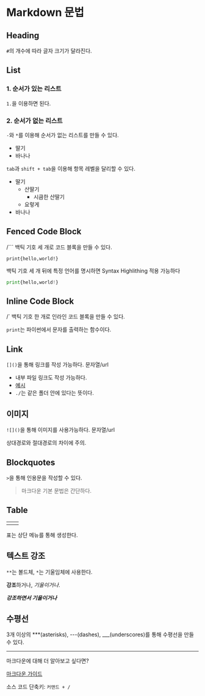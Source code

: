 # Markdown 문법

## Heading

`#`의 개수에 따라 글자 크기가 달라진다.

## List

### 1. 순서가 있는 리스트

`1.`을 이용하면 된다.

### 2. 순서가 없는 리스트

`-`와 `*`를 이용해 순서가 없는 리스트를 만들 수 있다.

- 딸기
- 바나나

`tab`과 `shift + tab`을 이용해 항목 레벨을 달리할 수 있다.

- 딸기
  - 산딸기
    - 시큼한 산딸기
  - 요렇게
- 바나나

## Fenced Code Block

/``` 백틱 기호 세 개로 코드 블록을 만들 수 있다.

```
print{hello,world!}
```

백틱 기호 세 개 뒤에 특정 언어를 명시하면 Syntax Highlithing 적용 가능하다

```python
print{hello,world!}
```

## Inline Code Block

/` 백틱 기호 한 개로 인라인 코드 블록을 만들 수 있다.

`print`는 파이썬에서 문자를 출력하는 함수이다.

## Link

`[]()`을 통해 링크를 작성 가능하다. 문자열/url

- 내부 파일 링크도 작성 가능하다.
- [예시](./Python.md)
- `./`는 같은 폴더 안에 있다는 뜻이다.

## 이미지

`![]()`을 통해 이미지를 사용가능하다. 문자열/url

상대경로와 절대경로의 차이에 주의.

## Blockquotes

`>`을 통해 인용문을 작성할 수 있다.

> 마크다운 기본 문법은 간단하다.

## Table

|      |      |
| ---- | ---- |
|      |      |

표는 상단 메뉴를 통해 생성한다.

## 텍스트 강조

`**`는 볼드체, `*`는 기울임체에 사용한다.

**강조**하거나, *기울이거나*.

***강조하면서 기울이거나***

## 수평선

3개 이상의 ***(asterisks), ---(dashes), ___(underscores)를 통해 수평선을 만들 수 있다.

***



마크다운에 대해 더 알아보고 싶다면?

[마크다운 가이드](https://www.markdownguide.org/)



소스 코드 단축키: `커맨드 + /`



